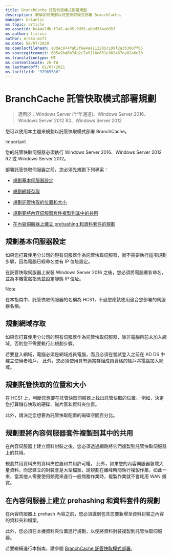 ```yaml
---
title: BranchCache 託管快取模式部署規劃
description: 瞭解如何規劃以託管快取模式部署 BranchCache。
manager: brianlic
ms.topic: article
ms.assetid: bc44a7db-f7a5-4e95-9d95-ab8d334e885f
ms.author: lizross
author: eross-msft
ms.date: 08/07/2020
ms.openlocfilehash: a0dec974fab2f6e4aa112205c199f2a3b306ff05
ms.sourcegitcommit: 605a9b46b74b2c7a9116e631e902467ea02a6e70
ms.translationtype: MT
ms.contentlocale: zh-TW
ms.lasthandoff: 01/07/2021
ms.locfileid: "97965580"
---
```

# <a name="branchcache-hosted-cache-mode-deployment-planning"></a>BranchCache 託管快取模式部署規劃

>適用於：Windows Server (半年通道)、Windows Server 2016、Windows Server 2012 R2、Windows Server 2012

您可以使用本主題來規劃以託管快取模式部署 BranchCache。

>[!IMPORTANT]
>您的託管快取伺服器必須執行 Windows Server 2016、Windows Server 2012 R2 或 Windows Server 2012。

部署託管快取伺服器之前，您必須先規劃下列專案：

- [規劃基本伺服器設定](#bkmk_basic)

- [規劃網域存取](#bkmk_domain)

- [規劃託管快取的位置和大小](#bkmk_cachelocation)

- [規劃要將內容伺服器套件複製到其中的共用](#bkmk_package)

- [在內容伺服器上建立 prehashing 和資料套件的規劃](#bkmk_prehash)

## <a name="plan-basic-server-configuration"></a><a name="bkmk_basic"></a>規劃基本伺服器設定

如果您打算使用分公司的現有伺服器作為託管快取伺服器，就不需要執行這項規劃步驟，因為電腦已經命名並有 IP 位址設定。

在託管快取伺服器上安裝 Windows Server 2016 之後，您必須將電腦重新命名，並為本機電腦指派並設定靜態 IP 位址。

>[!NOTE]
>在本指南中，託管快取伺服器的名稱為 HCS1，不過您應該使用適合您部署的伺服器名稱。

## <a name="plan-domain-access"></a><a name="bkmk_domain"></a>規劃網域存取

如果您打算使用分公司的現有伺服器作為託管快取伺服器，除非電腦目前未加入網域，否則您不需要執行此規劃步驟。

若要登入網域，電腦必須是網域成員電腦，而且必須在嘗試登入之前在 AD DS 中建立使用者帳戶。 此外，您必須使用具有適當群組成員資格的帳戶將電腦加入網域。

## <a name="plan-the-location-and-size-of-the-hosted-cache"></a><a name="bkmk_cachelocation"></a>規劃託管快取的位置和大小

在 HCS1 上，判斷您想要在託管快取伺服器上找出託管快取的位置。 例如，決定您打算儲存快取的硬碟、磁片區和資料夾位置。

此外，請決定您想要為託管快取配置的磁碟空間百分比。

## <a name="plan-the-share-to-which-the-content-server-packages-are-to-be-copied"></a><a name="bkmk_package"></a>規劃要將內容伺服器套件複製到其中的共用

在內容伺服器上建立資料封裝之後，您必須透過網路將它們複製到託管快取伺服器上的共用。

規劃共用資料夾的資料夾位置和共用許可權。 此外，如果您的內容伺服器裝載大量資料，而您建立的封裝會是大型檔案，請規劃在離峰時間執行複製作業，如此一來，當其他人需要使用頻寬來進行一般商務作業時，複製作業就不會耗用 WAN 頻寬。

## <a name="plan-prehashing-and-data-package-creation-on-content-servers"></a><a name="bkmk_prehash"></a>在內容伺服器上建立 prehashing 和資料套件的規劃

在內容伺服器上 prehash 內容之前，您必須識別包含您要新增至資料封裝之內容的資料夾和檔案。

此外，您必須在本機資料夾位置進行規劃，以便將資料封裝複製到託管快取伺服器。

若要繼續進行本指南，請參閱 [BranchCache 託管快取模式部署](4-Bc-Hcm-Deployment.md)。

